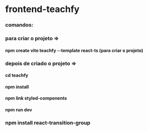# frontend-teachfy

### comandos:
### para criar o projeto =>
#### npm create vite teachfy --template react-ts (para criar o projeto)
### depois de criado o projeto =>
#### cd teachfy 
#### npm install 
#### npm link styled-components
#### npm run dev


### npm install react-transition-group
